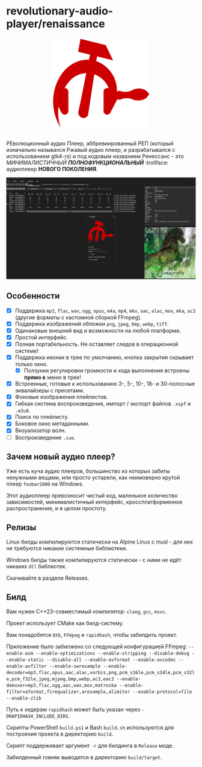 # revolutionary-audio-player/renaissance

<p align="center">
  <img src="./icons/rap-logo.png" alt="Description" width="256"/>
</p>

РЕволюционный аудио Плеер, аббревиированный РЕП (который изначально назывался Ржавый аудио плеер, и разрабатывался с использованием gtk4-rs) и под кодовым названием Ренессанс - это _МИНИМАЛИСТИЧНЫЙ_ **_ПОЛНОФУНКЦИОНАЛЬНЫЙ_** :trollface: аудиоплеер **НОВОГО ПОКОЛЕНИЯ**.

![Интерфейс](./screenshots/gui.png)

## Особенности

-   [x] Поддержка `mp3`, `flac`, `wav`, `ogg`, `opus`, `m4a`, `mp4`, `mkv`, `aac`, `alac`, `mov`, `mka`, `ac3` (другие форматы с кастомной сборкой FFmpeg).
-   [x] Поддержка изображений обложки `png`, `jpeg`, `bmp`, `webp`, `tiff`.
-   [x] Одинаковые внешний вид и возможности на любой платформе.
-   [x] Простой интерфейс.
-   [x] Полная портабельность. Не оставляет следов в операционной системе!
-   [x] Поддержка иконки в трее по умолчанию, кнопка закрытия скрывает только окно.
    -   [x] Ползунки регулировки громкости и хода выполнения встроены **прямо в** меню в трее!
-   [x] Встроенные, готовые к использованию 3-, 5-, 10-, 18- и 30-полосные эквалайзеры с пресетами.
-   [x] Фоновые изображения плейлистов.
-   [x] Гибкая система воспроизведения, импорт / экспорт файлов `.xspf` и `.m3u8`.
-   [x] Поиск по плейлисту.
-   [x] Боковое окно метаданными.
-   [x] Визуализатор волн.
-   [ ] Воспроизведение `.cue`.

## Зачем новый аудио плеер?

Уже есть куча аудио плееров, большинство из которых забиты ненужными вещами, или просто устарели, как неимоверно крутой плеер `foobar2000` на Windows.

Этот аудиоплеер превозносит чистый код, маленькое количество зависимостей, минималистичный интерфейс, кроссплатформенное распространение, и в целом простоту.

## Релизы

Linux билды компилируются статически на Alpine Linux с musl - для них не требуются никакие системные библиотеки.

Windows билды также компилируются статически - с ними не идёт никаких `dll` библиотек.

Скачивайте в разделе Releases.

## Билд

Вам нужен C++23-совместимый компилятор: `clang`, `gcc`, `msvc`.

Проект использует CMake как билд-систему.

Вам понадобятся `Qt6`, `FFmpeg` и `rapidhash`, чтобы забилдить проект.

Приложение было забилжено со следующей конфигурацией FFmpeg: `--enable-asm --enable-optimizations --enable-stripping --disable-debug --enable-static --disable-all --enable-avformat --enable-avcodec --enable-avfilter --enable-swresample --enable-decoder=mp3,flac,opus,aac,alac,vorbis,png,pcm_s16le,pcm_s24le,pcm_s32le,pcm_f32le,jpeg,mjpeg,bmp,webp,ac3,eac3 --enable-demuxer=mp3,flac,ogg,aac,wav,mov,matroska --enable-filter=aformat,firequalizer,aresample,alimiter --enable-protocol=file --enable-zlib`

Путь к хедерам `rapidhash` может быть указан через `-DRAPIDHASH_INCLUDE_DIRS`.

Скрипты PowerShell `build.ps1` и Bash `build.sh` используются для построения проекта в директорию `build`.

Скрипт поддерживает аргумент `-r` для билдинга в `Release` моде.

Забилденный говняк выводится в директорию `build/target`.
